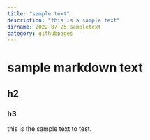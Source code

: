 ```yaml
---
title: "sample text"
description: "this is a sample text"
dirname: 2022-07-25-sampletext
category: githubpages
---
```


# sample markdown text

## h2

### h3

this is the sample text to test.  